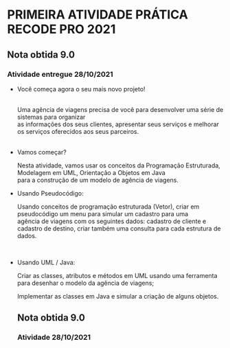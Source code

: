 # PRIMEIRA ATIVIDADE PRÁTICA RECODE PRO 2021
## Nota obtida 9.0
### Atividade entregue 28/10/2021

- Você começa agora o seu mais novo projeto! <br><br>

  Uma agência de viagens precisa de você para desenvolver uma série de sistemas para organizar <br>
  as informações dos seus clientes, apresentar seus serviços e melhorar os serviços oferecidos aos seus parceiros. <br><br> 

- Vamos começar? <br> 

  Nesta atividade, vamos usar os conceitos da Programação Estruturada, Modelagem em UML, Orientação a Objetos em Java <br>
  para a construção de um modelo de agência de viagens. <br>

- Usando Pseudocódigo: 

  Usando conceitos de programação estruturada (Vetor), criar em pseudocódigo um menu para simular um cadastro para uma <br>
  agência de viagens com os seguintes dados: cadastro de cliente e cadastro de destino, criar também uma consulta para cada estrutura de dados. 

<br> 
                
- Usando UML / Java: 

  Criar as classes, atributos e métodos em UML usando uma ferramenta para desenhar o modelo da agência de viagens; <br>

  Implementar as classes em Java e simular a criação de alguns objetos. 
  
  ## Nota obtida 9.0
  ### Atividade 28/10/2021
